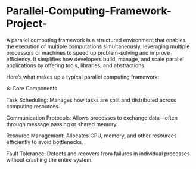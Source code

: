 # Parallel-Computing-Framework-Project-

A parallel computing framework is a structured environment that enables the execution of multiple computations simultaneously, leveraging multiple processors or machines to speed up problem-solving and improve efficiency. It simplifies how developers build, manage, and scale parallel applications by offering tools, libraries, and abstractions.

Here’s what makes up a typical parallel computing framework:

⚙️ Core Components

Task Scheduling: Manages how tasks are split and distributed across computing resources.

Communication Protocols: Allows processes to exchange data—often through message passing or shared memory.

Resource Management: Allocates CPU, memory, and other resources efficiently to avoid bottlenecks.

Fault Tolerance: Detects and recovers from failures in individual processes without crashing the entire system.
